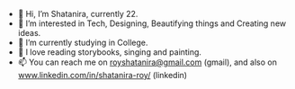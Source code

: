 - 👋 Hi, I’m Shatanira, currently 22.
- 👀 I’m interested in Tech, Designing, Beautifying things and Creating new ideas.  
- 🌱 I’m currently studying in College.
- 💞️ I love reading storybooks, singing and painting.
- 📫 You can reach me on royshatanira@gmail.com (gmail), and also on www.linkedin.com/in/shatanira-roy/ (linkedin)

<!---
roy-shatanira/roy-shatanira is a ✨ special ✨ repository because its `README.md` (this file) appears on your GitHub profile.
You can click the Preview link to take a look at your changes.
--->
